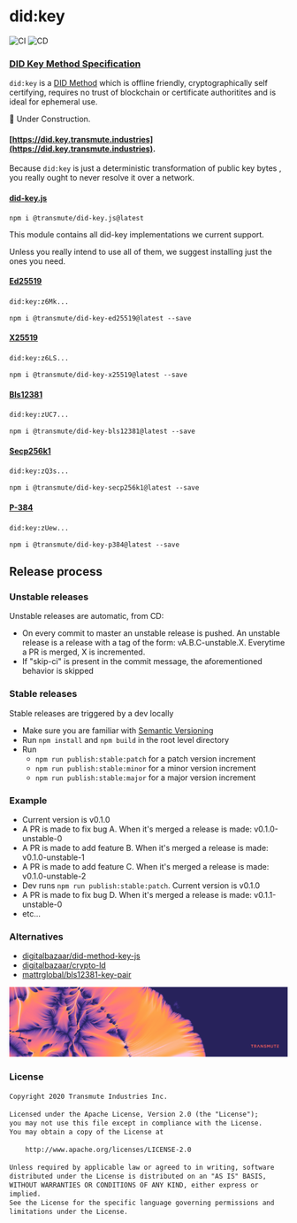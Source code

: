 # did:key

![CI](https://github.com/transmute-industries/did-key.js/workflows/CI/badge.svg) ![CD](https://github.com/transmute-industries/did-key.js/workflows/CD/badge.svg)

### [DID Key Method Specification](https://github.com/w3c-ccg/did-method-key)

`did:key` is a [DID Method](https://w3c.github.io/did-core/) which is offline friendly, cryptographically self certifying, requires no trust of blockchain or certificate authoritites and is ideal for ephemeral use.

🚧 Under Construction.

#### [https://did.key.transmute.industries](https://did.key.transmute.industries).

Because `did:key` is just a deterministic transformation of public key bytes
, you really ought to never resolve it over a network.

#### [did-key.js](./packages/did-key.js)

```
npm i @transmute/did-key.js@latest
```

This module contains all did-key implementations we current support.

Unless you really intend to use all of them, we suggest installing just the ones you need.

#### [Ed25519](./packages/did-key-ed25519)

`did:key:z6Mk...`

```
npm i @transmute/did-key-ed25519@latest --save
```

#### [X25519](./packages/did-key-x25519)

`did:key:z6LS...`

```
npm i @transmute/did-key-x25519@latest --save
```

#### [Bls12381](./packages/did-key-bls12381)

`did:key:zUC7...`

```
npm i @transmute/did-key-bls12381@latest --save
```

#### [Secp256k1](./packages/did-key-secp256k1)

`did:key:zQ3s...`

```
npm i @transmute/did-key-secp256k1@latest --save
```

#### [P-384](./packages/did-key-p384)

`did:key:zUew...`

```
npm i @transmute/did-key-p384@latest --save
```

## Release process

### Unstable releases

Unstable releases are automatic, from CD:

- On every commit to master an unstable release is pushed. An unstable release is a release with a tag of the form: vA.B.C-unstable.X. Everytime a PR is merged, X is incremented.
- If "skip-ci" is present in the commit message, the aforementioned behavior is skipped

### Stable releases

Stable releases are triggered by a dev locally

- Make sure you are familiar with [Semantic Versioning](https://semver.org/)
- Run `npm install` and `npm build` in the root level directory
- Run
  - `npm run publish:stable:patch` for a patch version increment
  - `npm run publish:stable:minor` for a minor version increment
  - `npm run publish:stable:major` for a major version increment

### Example

- Current version is v0.1.0
- A PR is made to fix bug A. When it's merged a release is made: v0.1.0-unstable-0
- A PR is made to add feature B. When it's merged a release is made: v0.1.0-unstable-1
- A PR is made to add feature C. When it's merged a release is made: v0.1.0-unstable-2
- Dev runs `npm run publish:stable:patch`. Current version is v0.1.0
- A PR is made to fix bug D. When it's merged a release is made: v0.1.1-unstable-0
- etc...

### Alternatives

- [digitalbazaar/did-method-key-js](https://github.com/digitalbazaar/did-method-key-js)
- [digitalbazaar/crypto-ld](https://github.com/digitalbazaar/crypto-ld)
- [mattrglobal/bls12381-key-pair](https://github.com/mattrglobal/bls12381-key-pair)

<p align="center">
  <img src="./transmute-banner.png"/>
</p>

### License

```
Copyright 2020 Transmute Industries Inc.

Licensed under the Apache License, Version 2.0 (the "License");
you may not use this file except in compliance with the License.
You may obtain a copy of the License at

    http://www.apache.org/licenses/LICENSE-2.0

Unless required by applicable law or agreed to in writing, software
distributed under the License is distributed on an "AS IS" BASIS,
WITHOUT WARRANTIES OR CONDITIONS OF ANY KIND, either express or implied.
See the License for the specific language governing permissions and
limitations under the License.
```
